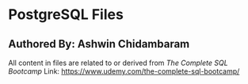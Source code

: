 # PostgreSQL Files
## Authored By: Ashwin Chidambaram 

All content in files are related to or derived from *The Complete SQL Bootcamp*
Link: https://www.udemy.com/the-complete-sql-bootcamp/

